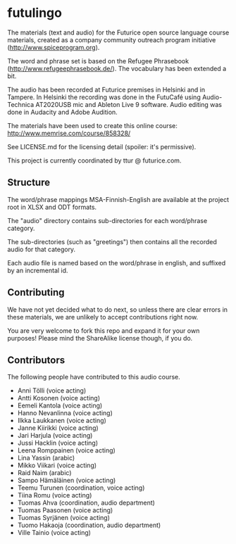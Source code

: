 # futulingo

The materials (text and audio) for the Futurice open source language course materials, created as a company community outreach program initiative (http://www.spiceprogram.org). 

The word and phrase set is based on the Refugee Phrasebook (http://www.refugeephrasebook.de/). The vocabulary has been extended a bit.

The audio has been recorded at Futurice premises in Helsinki and in Tampere. In Helsinki the recording was done in the FutuCafé using Audio-Technica AT2020USB mic and Ableton Live 9 software. Audio editing was done in Audacity and Adobe Audition.

The materials have been used to create this online course: http://www.memrise.com/course/858328/

See LICENSE.md for the licensing detail (spoiler: it's permissive). 

This project is currently coordinated by ttur @ futurice.com.

## Structure

The word/phrase mappings MSA-Finnish-English are available at the project root in XLSX and ODT formats.

The "audio" directory contains sub-directories for each word/phrase category.

The sub-directories (such as "greetings") then contains all the recorded audio for that category.

Each audio file is named based on the word/phrase in english, and suffixed by an incremental id. 

## Contributing

We have not yet decided what to do next, so unless there are clear errors in these materials, we are unlikely to accept contributions right now.

You are very welcome to fork this repo and expand it for your own purposes! Please mind the ShareAlike license though, if you do. 

## Contributors

The following people have contributed to this audio course. 

* Anni Tölli (voice acting)
* Antti Kosonen (voice acting)
* Eemeli Kantola (voice acting)
* Hanno Nevanlinna (voice acting)
* Ilkka Laukkanen (voice acting)
* Janne Kiirikki (voice acting)
* Jari Harjula (voice acting)
* Jussi Hacklin (voice acting)
* Leena Romppainen (voice acting)
* Lina Yassin (arabic)
* Mikko Viikari (voice acting)
* Raid Naim (arabic)
* Sampo Hämäläinen (voice acting)
* Teemu Turunen (coordination, voice acting)
* Tiina Romu (voice acting)
* Tuomas Ahva (coordination, audio department)
* Tuomas Paasonen (voice acting)
* Tuomas Syrjänen (voice acting)
* Tuomo Hakaoja (coordination, audio department)
* Ville Tainio (voice acting)
